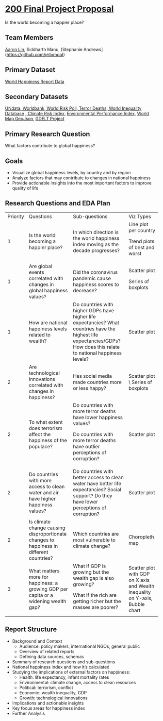

# <span style="text-decoration:underline;">200 Final Project Proposal</span>
Is the world becoming a happier place?


## Team Members

[Aaron Lin](https://github.com/linaaron88), Siddharth Manu, [Stephanie Andrews] (https://github.com/jellomoat)


## Primary Dataset

[World Happiness Report Data](https://worldhappiness.report/data/)


## Secondary Datasets

[UNdata](https://data.un.org/),[ Worldbank](https://databank.worldbank.org/home),[ World Risk Poll](https://wrp.lrfoundation.org.uk/data-resources/),[ Terror Deaths](https://ourworldindata.org/terrorism),[ World Inequality Database](https://wid.world/) ,[ Climate Risk Index](https://resourcewatch.org/data/explore/soc067rw1-Climate-Risk-Index?section=Discover&selectedCollection=&zoom=3&lat=0&lng=0&pitch=0&bearing=0&basemap=dark&labels=light&layers=%255B%257B%2522dataset%2522%253A%25227e98607d-23d8-42f8-9662-5658f349bf0f%2522%252C%2522opacity%2522%253A1%252C%2522layer%2522%253A%25227d9a6588-ff0c-44b0-942f-e0f6e3bf99dc%2522%257D%255D&aoi=&page=1&sort=most-viewed&sortDirection=-1), [Environmental Performance Index](https://epi.yale.edu/epi-results/2020/component/h2o), [World Map GeoJson](https://github.com/johan/world.geo.json/blob/master/countries.geo.json), [GDELT Project](https://www.gdeltproject.org/)


## Primary Research Question

What factors contribute to global happiness?


## Goals



* Visualize global happiness levels, by country and by region
* Analyze factors that may contribute to changes in national happiness
* Provide actionable insights into the most important factors to improve quality of life


## Research Questions and EDA Plan


<table>
  <tr>
   <td>Priority
   </td>
   <td>Questions
   </td>
   <td>Sub-questions
   </td>
   <td>Viz Types
   </td>
  </tr>
  <tr>
   <td>1
   </td>
   <td>Is the world becoming a happier place?
   </td>
   <td>In which direction is the world happiness index moving as the decade progresses?
   </td>
   <td>Line plot per country
<p>
Trend plots of best and worst
   </td>
  </tr>
  <tr>
   <td>1
   </td>
   <td>Are global events correlated with changes in global happiness values?
   </td>
   <td>Did the coronavirus pandemic cause happiness scores to decrease?
   </td>
   <td>Scatter plot
<p>
Series of boxplots
   </td>
  </tr>
  <tr>
   <td>1
   </td>
   <td>How are national happiness levels related to wealth?
   </td>
   <td>Do countries with higher GDPs have higher life expectancies? What countries have the highest life expectancies/GDPs? How does this relate to national happiness levels?
   </td>
   <td>Scatter plot
   </td>
  </tr>
  <tr>
   <td>2
   </td>
   <td>Are technological innovations correlated with changes in happiness?
   </td>
   <td>Has social media made countries more or less happy?
   </td>
   <td>Scatter plot \
Series of boxplots
   </td>
  </tr>
  <tr>
   <td>2
   </td>
   <td>To what extent does terrorism affect the happiness of the populace? 
   </td>
   <td>Do countries with more terror deaths have lower happiness values?
<p>
Do countries with more terror deaths have outlier perceptions of corruption?
   </td>
   <td>Scatter plot
   </td>
  </tr>
  <tr>
   <td>2
   </td>
   <td>Do countries with more access to clean water and air have higher happiness values?
   </td>
   <td>Do countries with better access to clean water have better life expectancies? Social support? Do they have lower perceptions of corruption?
   </td>
   <td>Scatter plot
   </td>
  </tr>
  <tr>
   <td>2
   </td>
   <td>Is climate change causing disproportionate changes to happiness in different countries?
   </td>
   <td>Which countries are most vulnerable to climate change?
   </td>
   <td>Choropleth map
   </td>
  </tr>
  <tr>
   <td>3
   </td>
   <td>What matters more for happiness: a growing GDP per capita or a widening wealth gap?
   </td>
   <td>What if GDP is growing but the wealth gap is also growing?
<p>
What if the rich are getting richer but the masses are poorer?
   </td>
   <td>Scatter plot with GDP on X axis and Wealth inequality on Y-axis, Bubble chart
   </td>
  </tr>
</table>



## Report Structure



* Background and Context
    * Audience: policy makers, international NGOs, general public
    * Overview of related reports
    * Defining data sources, schemas
* Summary of research questions and sub-questions
* National happiness index and how it’s calculated
* Studying the implications of external factors on happiness:
    * Health: life expectancy, infant mortality rates
    * Environmental: climate change, access to clean resources
    * Political: terrorism, conflict
    * Economic: wealth inequality, GDP
    * Growth: technological innovations
* Implications and actionable insights
* Key focus areas for happiness index
* Further Analysis
